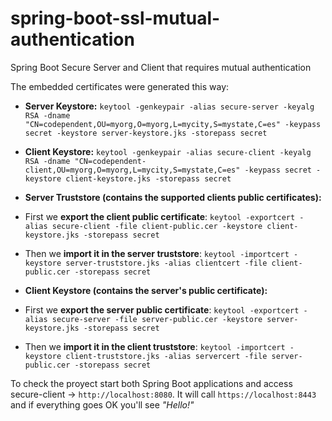 # spring-boot-ssl-mutual-authentication
Spring Boot Secure Server and Client that requires mutual authentication

The embedded certificates were generated this way:

 - **Server Keystore:**
`keytool -genkeypair -alias secure-server -keyalg RSA -dname "CN=codependent,OU=myorg,O=myorg,L=mycity,S=mystate,C=es" -keypass secret -keystore server-keystore.jks -storepass secret`

 - **Client Keystore:** 
`keytool -genkeypair -alias secure-client -keyalg RSA -dname "CN=codependent-client,OU=myorg,O=myorg,L=mycity,S=mystate,C=es" -keypass secret -keystore client-keystore.jks -storepass secret`

 - **Server Truststore (contains the supported clients public certificates):**
  - First we **export the client public certificate**: `keytool -exportcert -alias secure-client -file client-public.cer -keystore client-keystore.jks -storepass secret`
  - Then we **import it in the server truststore**: `keytool -importcert -keystore server-truststore.jks -alias clientcert -file client-public.cer -storepass secret`
  
 - **Client Keystore (contains the server's public certificate):**
  - First we **export the server public certificate**: `keytool -exportcert -alias secure-server -file server-public.cer -keystore server-keystore.jks -storepass secret`
  - Then we **import it in the client truststore**: `keytool -importcert -keystore client-truststore.jks -alias servercert -file server-public.cer -storepass secret` 

To check the proyect start both Spring Boot applications and access secure-client -> `http://localhost:8080`. It will call `https://localhost:8443` and if everything goes OK you'll see *"Hello!"*
